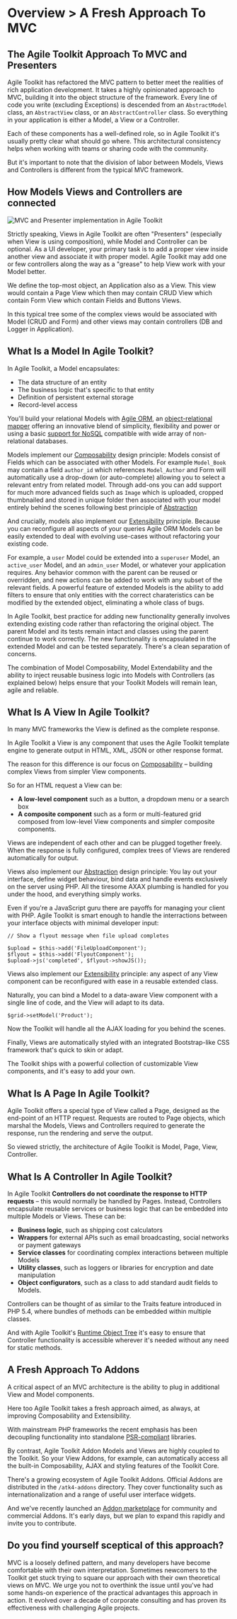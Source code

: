 # Overview > A Fresh Approach To MVC

## The Agile Toolkit Approach To MVC and Presenters

Agile Toolkit has refactored the MVC pattern to better meet the realities of rich application development. It takes a highly opinionated approach to MVC, building it into the object structure of the framework. Every line of code you write (excluding Exceptions) is descended from an `AbstractModel` class, an `AbstractView` class, or an `AbstractController` class. So everything in your application is either a Model, a View or a Controller. 

Each of these components has a well-defined role, so in Agile Toolkit it's usually pretty clear what should go where. This architectural consistency helps when working with teams or sharing code with the community.

But it's important to note that the division of labor between Models, Views and Controllers is different from the typical MVC framework. 

## How Models Views and Controllers are connected

![MVC and Presenter implementation in Agile Toolkit](tmp-mvc-presenter.png)

Strictly speaking, Views in Agile Toolkit are often "Presenters" (especially when View is using composition), while Model and Controller can be optional. As a UI developer, your primary task is to add a proper view inside another view and associate it with proper model. Agile Toolkit may add one or few controllers along the way as a "grease" to help View work with your Model better.

We define the top-most object, an Application also as a View. This view would contain a Page View which then may contain CRUD View which contain Form View which contain Fields and Buttons Views.

In this typical tree some of the complex views would be associated with Model (CRUD and Form) and other views may contain controllers (DB and Logger in Application).


## What Is a Model In Agile Toolkit?

In Agile Toolkit, a Model encapsulates: 

* The data structure of an entity
* The business logic that's specific to that entity
* Definition of persistent external storage
* Record-level access

You'll build your relational Models with [Agile ORM](/TODO), an [object-relational mapper](http://en.wikipedia.org/wiki/Object-relational_mapping) offering an innovative blend of simplicity, flexibility and power or using a basic [support for NoSQL](/TODO) compatible with wide array of non-relational databases.


Models implement our [Composability](/TODO) design principle: Models consist of Fields which can be associated with other Models. For example `Model_Book` may contain a field `author_id` which references `Model_Author` and Form will automatically use a drop-down (or auto-complete) allowing you to select a relevant entry from related model. Through add-ons you can add support for much more advanced fields such as `Image` which is uploaded, cropped thumbnailed and stored in unique folder then associated with your model entirely behind the scenes following best principle of [Abstraction](/TODO)

And crucially, models also implement our [Extensibility](/TODO) principle. Because you can reconfigure all aspects of your queries Agile ORM Models can be easily extended to deal with evolving use-cases without refactoring your existing code.

For example, a `user` Model could be extended into a `superuser` Model, an `active_user` Model, and an `admin_user` Model, or whatever your application requires. Any behavior common with the parent can be reused or overridden, and new actions can be added to work with any subset of the relevant fields. A powerful feature of extended Models is the ability to add filters to ensure that only entities with the correct charateristics can be modified by the extended object, eliminating a whole class of bugs. 

In Agile Toolkit, best practice for adding new functionality generally involves extending existing code rather than refactoring the original object. The parent Model and its tests remain intact and classes using the parent continue to work  correctly. The new functionality is encapsulated in the extended Model and can be tested separately. There's a clean separation of concerns.

The combination of Model Composability, Model Extendability and the ability to inject reusable business logic into Models with Controllers (as explained below) helps ensure that your Toolkit Models will remain lean, agile and reliable.

## What Is A View In Agile Toolkit?

In many MVC frameworks the View is defined as the complete response. 

In Agile Toolkit a View is any component that uses the Agile Toolkit template engine  to generate output in HTML, XML, JSON or other response format. 

The reason for this difference is our focus on [Composability](/TODO) &ndash; building complex Views from simpler View components. 

So for an HTML request a View can be: 

* **A low-level component** such as a button, a dropdown menu or a search box 
* **A composite component** such as a form or multi-featured grid composed from low-level View components and simpler composite components.

Views are independent of each other and can be plugged together freely. When the response is fully configured, complex trees of Views are rendered automatically for output.

Views also implement our [Abstraction](/TODO) design principle:
You lay out your interface, define widget behaviour, bind data and handle events exclusively on the server using PHP. All the tiresome AXAX plumbing is handled for you under the hood, and everything simply works. 

Even if you're a JavaScript guru there are payoffs for managing your client with PHP. Agile Toolkit is smart enough to handle the interractions between your interface objects with minimal developer input:

    // Show a flyout message when file upload completes

    $upload = $this->add('FileUploadComponent');
    $flyout = $this->add('FlyoutComponent');
    $upload->js('completed', $flyout->showJS());

Views also implement our [Extensibility](/TODO) principle: any aspect of any View component can be reconfigured with ease in a reusable extended class.

Naturally, you can bind a Model to a data-aware View component with a single line of code, and the View will adapt to its data.

    $grid->setModel('Product');

Now the Toolkit will handle all the AJAX loading for you behind the scenes. 

Finally, Views are automatically styled with an integrated Bootstrap-like CSS framework that's quick to skin or adapt.

The Toolkit ships with a powerful collection of customizable View components, and it's easy to add your own.

## What Is A Page In Agile Toolkit?

Agile Toolkit offers a special type of View called a Page, designed as the end-point of an HTTP request. Requests are routed to Page objects, which marshal the Models, Views and Controllers required to generate the response, run the rendering and serve the output.

So viewed strictly, the architecture of Agile Toolkit is Model, Page, View, Controller.

## What Is A Controller In Agile Toolkit?

In Agile Toolkit **Controllers do not coordinate the response to HTTP requests** &ndash; this would normally be handled by Pages. Instead, Controllers encapsulate reusable services or business logic that can be embedded into multiple Models or Views. These can be:

* **Business logic**, such as shipping cost calculators
* **Wrappers** for external APIs such as email broadcasting, social networks or payment gateways
* **Service classes** for coordinating complex interactions between multiple Models
* **Utility classes**, such as loggers or libraries for encryption and date manipulation
* **Object configurators**, such as a class to add standard audit fields to Models.

Controllers can be thought of as similar to the Traits feature introduced in PHP 5.4, where bundles of methods can be embedded within multiple classes.

And with Agile Toolkit's [Runtime Object Tree](/TODO) it's easy to ensure that Controller functionality is accessible wherever it's needed without any need for static methods.

## A Fresh Approach To Addons

A critical aspect of an MVC architecture is the ability to plug in additional View and Model components.

Here too Agile Toolkit takes a fresh approach aimed, as always, at improving Composability and Extensibility.

With mainstream PHP frameworks the recent emphasis has been decoupling functionality into standalone [PSR-compliant](https://github.com/php-fig/fig-standards/tree/master/accepted) libraries.  

By contrast, Agile Toolkit Addon Models and Views are highly coupled to the Toolkit. So your View Addons, for example, can automatically access all the built-in Composability, AJAX and styling features of the Toolkit Core. 

There's a growing ecosystem of Agile Toolkit Addons. Official Addons are distributed in the `/atk4-addons` directory. They cover functionality such as internationalization and a range of useful user interface widgets.

And we've recently launched an [Addon marketplace](/TODO) for community and commercial Addons. It's early days, but we plan to expand this rapidly and invite you to contribute.

<!-- Will this be launched in time? -->

## Do you find yourself sceptical of this approach?

MVC is a loosely defined pattern, and many developers have become comfortable with their own interpretation. Sometimes newcomers to the Toolkit get stuck trying to square our approach with their own theoretical views on MVC. We urge you not to overthink the issue until you've had some hands-on experience of the practical advantages this approach in action. It evolved over a decade of corporate consulting and has proven its effectiveness with challenging Agile projects. 
